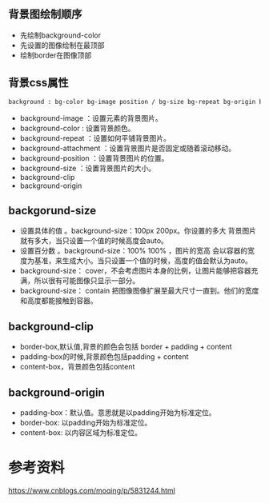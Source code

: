 ## 背景图绘制顺序
- 先绘制background-color
- 先设置的图像绘制在最顶部
- 绘制border在图像顶部

## 背景css属性
```html
background : bg-color bg-image position / bg-size bg-repeat bg-origin bg-clip bg-attachment initial|inherit;
```

- background-image ：设置元素的背景图片。
- background-color : 设置背景颜色。
- background-repeat ：设置如何平铺背景图片。
- background-attachment ：设置背景图片是否固定或随着滚动移动。
- background-position ：设置背景图片的位置。
- background-size ：设置背景图片的大小。
- background-clip
- background-origin

## backgorund-size
- 设置具体的值 。background-size：100px 200px。你设置的多大  背景图片就有多大，当只设置一个值的时候高度会auto。
- 设置百分数 。background-size：100% 100% ，图片的宽高 会以容器的宽度为基准，来生成大小。当只设置一个值的时候，高度的值会默认为auto。
- background-size： cover，不会考虑图片本身的比例，让图片能够把容器充满，所以很有可能图像只显示一部分。
- background-size： contain 把图像图像扩展至最大尺寸一直到。他们的宽度和高度都能接触到容器。

## background-clip
- border-box,默认值,背景的颜色会包括 border + padding + content
- padding-box的时候,背景颜色包括padding + content
- content-box，背景颜色包括content

## background-origin
- padding-box：默认值。意思就是以padding开始为标准定位。
- border-box: 以padding开始为标准定位。
- content-box: 以内容区域为标准定位。

# 参考资料
https://www.cnblogs.com/moqing/p/5831244.html